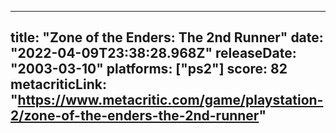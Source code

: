 
---
title: "Zone of the Enders: The 2nd Runner"
date: "2022-04-09T23:38:28.968Z"
releaseDate: "2003-03-10"
platforms: ["ps2"]
score: 82
metacriticLink: "https://www.metacritic.com/game/playstation-2/zone-of-the-enders-the-2nd-runner"
---
